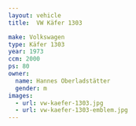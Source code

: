```yaml
---
layout: vehicle
title:  VW Käfer 1303

make: Volkswagen
type: Käfer 1303
year: 1973
ccm: 2000
ps: 80
owner:
  name: Hannes Oberladstätter
  gender: m
images:
  - url: vw-kaefer-1303.jpg
  - url: vw-kaefer-1303-emblem.jpg
---
```

